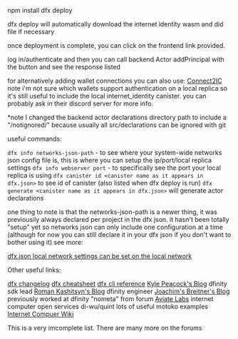 npm install
dfx deploy

dfx deploy will automatically download the internet identity wasm and did file if necessary

once deployment is complete, you can click on the frontend link provided. 

log in/authenticate and then you can call backend Actor addPrincipal with the button and see the response listed

for alternatively adding wallet connections you can also use: [Connect2IC](https://connect2ic.github.io/docs/)
note i'm not sure which wallets support authentication on a local replica so it's still useful to include
the local internet_identity canister. you can probably ask in their discord server for more info. 

*note I changed the backend actor declarations directory path to include a "/notignored/" because usually all src/declarations can be ignored with git

useful commands:

`dfx info networks-json-path` - to see where your system-wide networks json config file is, this is where you can setup the ip/port/local replica settings
`dfx info webserver port` - to specifically see the port your local replica is using
`dfx canister id <canister name as it appears in dfx.json>` to see id of canister (also listed when dfx deploy is run)
`dfx generate <canister name as it appears in dfx.json>` will generate actor declarations 

one thing to note is that the networks-json-path is a newer thing, it was previousily always declared per project in the dfx json. it hasn't been totally "setup" yet so networks json can only include one configuration at a time (although for now you can still declare it in your dfx json if you don't want to bother using it) see more: 

[dfx.json local network settings can be set on the local network](https://github.com/dfinity/sdk/blob/master/CHANGELOG.md#feat-dfxjson-local-network-settings-can-be-set-on-the-local-network-rather-than-defaults)

Other useful links:

[dfx changelog](https://github.com/dfinity/sdk/blob/master/CHANGELOG.md)
[dfx cheatsheet](https://github.com/tomkoom/dfx-commands)
[dfx cli reference](https://github.com/dfinity/sdk/tree/master/docs/cli-reference)
[Kyle Peacock's Blog](https://kyle-peacock.com/blog) dfinity sdk lead
[Roman Kashitsyn's Blog](https://mmapped.blog/about.html) dfinity engineer
[Joachim's Breitner's Blog](https://www.joachim-breitner.de/blog/tag/English) previously worked at dfinity "nometa" from forum 
[Aviate Labs](https://github.com/aviate-labs) internet computer open services di-wu/quint lots of useful motoko examples
[Internet Compuer Wiki](https://wiki.internetcomputer.org/wiki/Internet_Computer_wiki)

This is a very imcomplete list. There are many more on the forums 